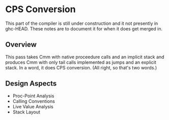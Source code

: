# CPS Conversion


This part of the compiler is still under construction and it not presently in ghc-HEAD.
These notes are to document it for when it does get merged in.

## Overview


This pass takes Cmm with native proceedure calls and an implicit stack and produces Cmm with only tail calls implemented as jumps and an explicit stack.  In a word, it does CPS conversion.  (All right, so that's two words.)

## Design Aspects

- Proc-Point Analysis
- Calling Conventions
- Live Value Analysis
- Stack Layout
